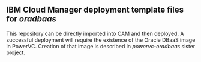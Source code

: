 ## IBM Cloud Manager deployment template files for *oradbaas*

This repository can be directly imported into CAM and then deployed. A successful deployment will require the existence of the Oracle DBaaS image in PowerVC. Creation of that image is described in *powervc-oradbaas* sister project.
